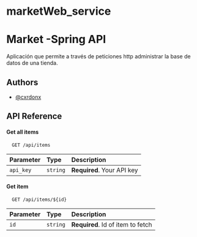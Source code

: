 # marketWeb_service
# Market -Spring API
Aplicación que permite a través de peticiones http administrar la base
de datos de una tienda.



## Authors

- [@cxrdonx](https://www.github.com/cxrdonx)

  
## API Reference

#### Get all items

```http
  GET /api/items
```

| Parameter | Type     | Description                |
| :-------- | :------- | :------------------------- |
| `api_key` | `string` | **Required**. Your API key |

#### Get item

```http
  GET /api/items/${id}
```

| Parameter | Type     | Description                       |
| :-------- | :------- | :-------------------------------- |
| `id`      | `string` | **Required**. Id of item to fetch |



  
